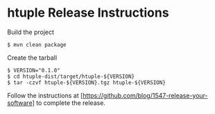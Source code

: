 # htuple Release Instructions

Build the project

    $ mvn clean package

Create the tarball

    $ VERSION="0.1.0"
    $ cd htuple-dist/target/htuple-${VERSION}
    $ tar -czvf htuple-${VERSION}.tgz htuple-${VERSION}

Follow the instructions at [https://github.com/blog/1547-release-your-software] to complete the release.